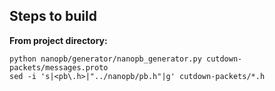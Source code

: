 ## Steps to build


__From project directory:__
```
python nanopb/generator/nanopb_generator.py cutdown-packets/messages.proto
sed -i 's|<pb\.h>|"../nanopb/pb.h"|g' cutdown-packets/*.h
```

